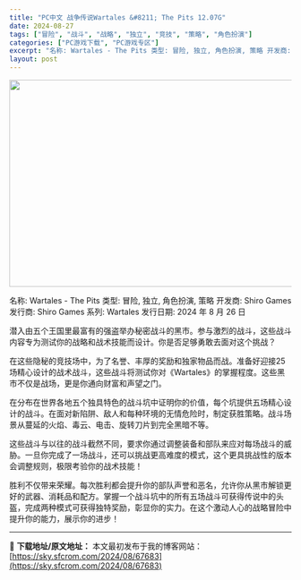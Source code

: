 ```yaml
---
title: "PC中文 战争传说Wartales &#8211; The Pits 12.07G"
date: 2024-08-27
tags: ["冒险", "战斗", "战略", "独立", "竞技", "策略", "角色扮演"]
categories: ["PC游戏下载", "PC游戏专区"]
excerpt: "名称: Wartales - The Pits 类型: 冒险, 独立, 角色扮演, 策略 开发商: Shiro Games 发行商: Shiro Games 系列: Wartales 发行日期: 2024 年 8 月 26 日 潜入由五个王国里最富有的强盗举办秘密战斗的黑市。参与激烈的战斗，这些战斗&hellip;"
layout: post
---
```


<img class="aligncenter size-full wp-image-67684" src="https://sky.sfcrom.com/wp-content/uploads/2024/08/2024082700295359.webp" alt="" width="660" height="370" />

名称: Wartales - The Pits
类型: 冒险, 独立, 角色扮演, 策略
开发商: Shiro Games
发行商: Shiro Games
系列: Wartales
发行日期: 2024 年 8 月 26 日

潜入由五个王国里最富有的强盗举办秘密战斗的黑市。参与激烈的战斗，这些战斗内容专为测试你的战略和战术技能而设计。你是否足够勇敢去面对这个挑战？

在这些隐秘的竞技场中，为了名誉、丰厚的奖励和独家物品而战。准备好迎接25场精心设计的战术战斗，这些战斗将测试你对《Wartales》的掌握程度。这些黑市不仅是战场，更是你通向财富和声望之门。

在分布在世界各地五个独具特色的战斗坑中证明你的价值，每个坑提供五场精心设计的战斗。在面对新陷阱、敌人和每种环境的无情危险时，制定获胜策略。战斗场景从蔓延的火焰、毒云、电击、旋转刀片到完全黑暗不等。

这些战斗与以往的战斗截然不同，要求你通过调整装备和部队来应对每场战斗的威胁。一旦你完成了一场战斗，还可以挑战更高难度的模式，这个更具挑战性的版本会调整规则，极限考验你的战术技能！

胜利不仅带来荣耀。每次胜利都会提升你的部队声誉和恶名，允许你从黑市解锁更好的武器、消耗品和配方。掌握一个战斗坑中的所有五场战斗可获得传说中的头盔，完成两种模式可获得独特奖励，彰显你的实力。在这个激动人心的战略冒险中提升你的能力，展示你的进步！

---
📖 **下载地址/原文地址：** 本文最初发布于我的博客网站：[https://sky.sfcrom.com/2024/08/67683](https://sky.sfcrom.com/2024/08/67683)
